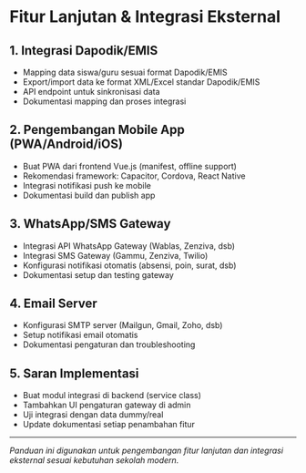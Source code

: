 # Fitur Lanjutan & Integrasi Eksternal

## 1. Integrasi Dapodik/EMIS
- Mapping data siswa/guru sesuai format Dapodik/EMIS
- Export/import data ke format XML/Excel standar Dapodik/EMIS
- API endpoint untuk sinkronisasi data
- Dokumentasi mapping dan proses integrasi

## 2. Pengembangan Mobile App (PWA/Android/iOS)
- Buat PWA dari frontend Vue.js (manifest, offline support)
- Rekomendasi framework: Capacitor, Cordova, React Native
- Integrasi notifikasi push ke mobile
- Dokumentasi build dan publish app

## 3. WhatsApp/SMS Gateway
- Integrasi API WhatsApp Gateway (Wablas, Zenziva, dsb)
- Integrasi SMS Gateway (Gammu, Zenziva, Twilio)
- Konfigurasi notifikasi otomatis (absensi, poin, surat, dsb)
- Dokumentasi setup dan testing gateway

## 4. Email Server
- Konfigurasi SMTP server (Mailgun, Gmail, Zoho, dsb)
- Setup notifikasi email otomatis
- Dokumentasi pengaturan dan troubleshooting

## 5. Saran Implementasi
- Buat modul integrasi di backend (service class)
- Tambahkan UI pengaturan gateway di admin
- Uji integrasi dengan data dummy/real
- Update dokumentasi setiap penambahan fitur

---
*Panduan ini digunakan untuk pengembangan fitur lanjutan dan integrasi eksternal sesuai kebutuhan sekolah modern.*